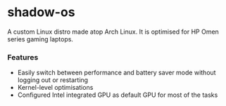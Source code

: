 # shadow-os
A custom Linux distro made atop Arch Linux. It is optimised for HP Omen series gaming laptops.

### Features
- Easily switch between performance and battery saver mode without logging out or restarting
- Kernel-level optimisations
- Configured Intel integrated GPU as default GPU for most of the tasks
 

